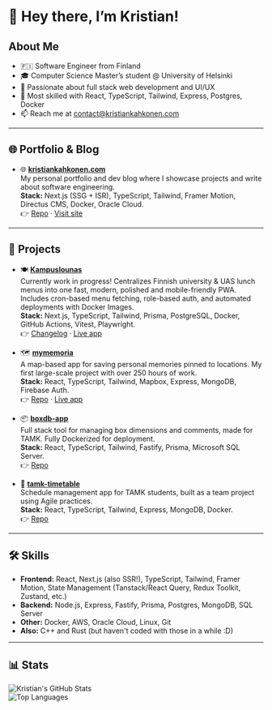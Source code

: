 # 👋 Hey there, I’m Kristian!

## About Me  

- 🇫🇮 Software Engineer from Finland
- 🎓 Computer Science Master’s student @ University of Helsinki
- 👀 Passionate about full stack web development and UI/UX
- 🌱 Most skilled with React, TypeScript, Tailwind, Express, Postgres, Docker
- 📫 Reach me at contact@kristiankahkonen.com

  
---

## 🌐 Portfolio & Blog  

- 🌐 [**kristiankahkonen.com**](https://kristiankahkonen.com/)  
  My personal portfolio and dev blog where I showcase projects and write about software engineering.  
  **Stack:** Next.js (SSG + ISR), TypeScript, Tailwind, Framer Motion, Directus CMS, Docker, Oracle Cloud.  
  👉 [Repo](https://github.com/kristianka/kristiankahkonen.com) · [Visit site](https://kristiankahkonen.com/)  

---

## 🚀 Projects  

- 🍽️ [**Kampuslounas**](https://kampuslounas.fi/)  
  Currently work in progress! Centralizes Finnish university & UAS lunch menus into one fast, modern, polished and mobile-friendly PWA. Includes cron-based menu fetching, role-based auth, and automated deployments with Docker Images.  
  **Stack:** Next.js, TypeScript, Tailwind, Prisma, PostgreSQL, Docker, GitHub Actions, Vitest, Playwright.  
  👉 [Changelog](https://kristiankahkonen.com/blog/kampuslounasfi-paivityshistoria) · [Live app](https://kampuslounas.fi/)  

- 🗺️ [**mymemoria**](https://mymemoria.app/)  
  A map-based app for saving personal memories pinned to locations. My first large-scale project with over 250 hours of work.  
  **Stack:** React, TypeScript, Tailwind, Mapbox, Express, MongoDB, Firebase Auth.  
  👉 [Repo](https://github.com/kristianka/mymemoria) · [Live app](https://mymemoria.app/)  

- 📦 [**boxdb-app**](https://github.com/kristianka/boxdb-app)  
  Full stack tool for managing box dimensions and comments, made for TAMK. Fully Dockerized for deployment.  
  **Stack:** React, TypeScript, Tailwind, Fastify, Prisma, Microsoft SQL Server.  
  👉 [Repo](https://github.com/kristianka/boxdb-app)  

- 📅 [**tamk-timetable**](https://github.com/kristianka/tamk-timetable)  
  Schedule management app for TAMK students, built as a team project using Agile practices.  
  **Stack:** React, TypeScript, Tailwind, Express, MongoDB, Docker.  
  👉 [Repo](https://github.com/kristianka/tamk-timetable)  

---

## 🛠️ Skills  

- **Frontend:** React, Next.js (also SSR!), TypeScript, Tailwind, Framer Motion, State Management (Tanstack/React Query, Redux Toolkit, Zustand, etc.)
- **Backend:** Node.js, Express, Fastify, Prisma, Postgres, MongoDB, SQL Server  
- **Other:** Docker, AWS, Oracle Cloud, Linux, Git
- **Also:** C++ and Rust (but haven't coded with those in a while :D)

---

## 📊 Stats  

![Kristian's GitHub Stats](https://github-readme-stats.vercel.app/api?username=kristianka&theme=react&show_icons=true&hide_border=false&count_private=true)  
![Top Languages](https://github-readme-stats.vercel.app/api/top-langs/?username=kristianka&theme=react&show_icons=true&hide_border=false&layout=compact)  
